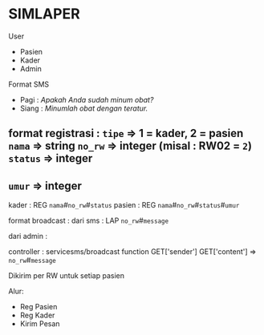 # SIMLAPER

User
- Pasien
- Kader
- Admin

Format SMS
- Pagi : *Apakah Anda sudah minum obat?*
- Siang : *Minumlah obat dengan teratur.*

format registrasi :
`tipe` => 1 = kader, 2 = pasien
`nama` => string
`no_rw` => integer (misal : RW02 = `2`)
`status` => integer
------------------
`umur` => integer
------------------
kader : REG `nama`#`no_rw`#`status`
pasien : REG `nama`#`no_rw`#`status`#`umur`

format broadcast :
dari sms :
LAP `no_rw`#`message`

dari admin :

controller : servicesms/broadcast function
GET['sender']
GET['content'] => `no_rw`#`message`

Dikirim per RW untuk setiap pasien

Alur:
- Reg Pasien
- Reg Kader
- Kirim Pesan
